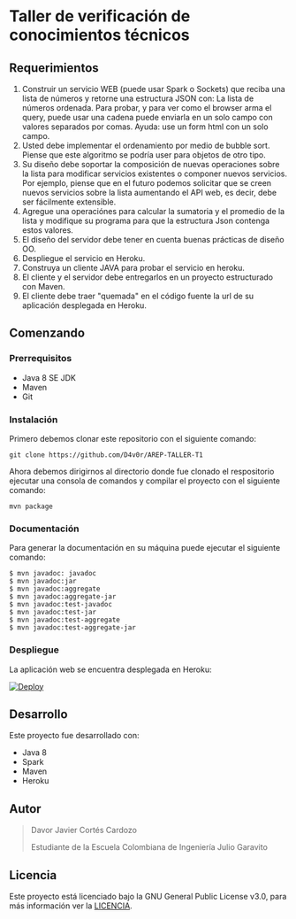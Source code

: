 # Taller de verificación de conocimientos técnicos

## Requerimientos
1. Construir un servicio WEB (puede usar Spark o Sockets) que reciba una lista de números y retorne una estructura JSON con: La lista de números ordenada. Para probar, y para ver como el browser arma el query, puede usar una cadena puede enviarla en un solo campo con valores separados por comas. Ayuda: use un form html con un solo campo.
2. Usted debe implementar el ordenamiento por medio de bubble sort. Piense que este algoritmo se podría user para objetos de otro tipo.
3. Su diseño debe soportar la composición de nuevas operaciones sobre la lista para modificar servicios existentes o componer nuevos servicios. Por ejemplo, piense que en el futuro podemos solicitar que se creen nuevos servicios sobre la lista aumentando el API web, es decir,  debe ser fácilmente extensible.
4. Agregue una operaciónes para calcular la sumatoria  y el promedio de la lista y modifique su programa para que la estructura Json contenga estos valores.
5. El diseño del servidor debe tener en cuenta buenas prácticas de diseño OO.
6. Despliegue el servicio en Heroku.
7. Construya un cliente JAVA para probar el servicio en heroku.
8. El cliente y el servidor debe entregarlos en un proyecto estructurado con Maven.
9. El cliente debe traer "quemada" en el código fuente la url de su aplicación desplegada en Heroku.

## Comenzando

### Prerrequisitos
+ Java 8 SE JDK 
+ Maven
+ Git

### Instalación
Primero debemos clonar este repositorio con el siguiente comando:

`````
git clone https://github.com/D4v0r/AREP-TALLER-T1
`````

Ahora debemos dirigirnos al directorio donde fue clonado el respositorio ejecutar una consola de comandos y compilar el proyecto con el siguiente comando:

````
mvn package
````


### Documentación

Para generar la documentación en su máquina puede ejecutar el siguiente comando:
```
$ mvn javadoc: javadoc
$ mvn javadoc:jar
$ mvn javadoc:aggregate
$ mvn javadoc:aggregate-jar
$ mvn javadoc:test-javadoc
$ mvn javadoc:test-jar
$ mvn javadoc:test-aggregate
$ mvn javadoc:test-aggregate-jar
```

### Despliegue

La aplicación web se encuentra desplegada en Heroku:

[![Deploy](https://www.herokucdn.com/deploy/button.svg)](https://rocky-ocean-55000.herokuapp.com/)


## Desarrollo

Este proyecto fue desarrollado con:
+ Java 8
+ Spark
+ Maven
+ Heroku

## Autor

>Davor Javier Cortés Cardozo
>
>Estudiante de la Escuela Colombiana de Ingeniería Julio Garavito

## Licencia

Este proyecto está licenciado bajo la GNU General Public License v3.0, para más información ver la [LICENCIA](LICENSE.txt).
